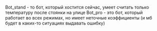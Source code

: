 Bot_stand - то бот, который хостится сейчас, умеет считать только температуру после стоянки на улице
Bot_pro - это бот, который работает во всех режимах, но имеет неточные коэффициенты (и мб будет в каких-то ситуациях выдавать ошибку)
